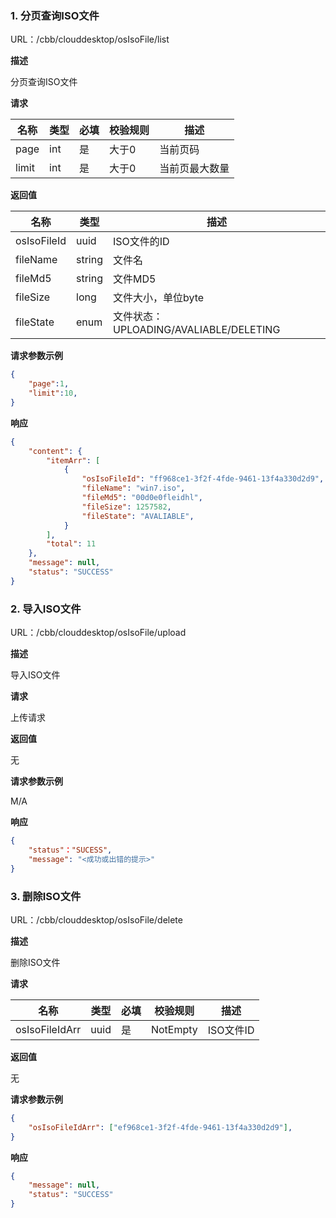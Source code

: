 ### 1. 分页查询ISO文件
URL：/cbb/clouddesktop/osIsoFile/list

**描述**

分页查询ISO文件

**请求**

|名称|类型|必填|校验规则|描述|
|----|----|------|-------|----|
|page|int|是|大于0|当前页码|
|limit|int|是|大于0|当前页最大数量|


**返回值**

|名称 | 类型 | 描述
|---|---|---
|osIsoFileId | uuid | ISO文件的ID
|fileName | string | 文件名
|fileMd5 | string | 文件MD5
|fileSize | long| 文件大小，单位byte
|fileState | enum | 文件状态：UPLOADING/AVALIABLE/DELETING



**请求参数示例**


```json
{
	"page":1,
	"limit":10,
}
```

**响应**

```json
{
    "content": {
        "itemArr": [
            {
                "osIsoFileId": "ff968ce1-3f2f-4fde-9461-13f4a330d2d9",
                "fileName": "win7.iso",
                "fileMd5": "00d0e0fleidhl",
                "fileSize": 1257582,
                "fileState": "AVALIABLE",
            }
        ],
        "total": 11
    },
    "message": null,
    "status": "SUCCESS"
}
```


### 2. 导入ISO文件
URL：/cbb/clouddesktop/osIsoFile/upload

**描述**

导入ISO文件

**请求**

上传请求


**返回值**

无

**请求参数示例**

M/A

**响应**
``` json
{
    "status"："SUCESS",
    "message": "<成功或出错的提示>"
}
```

### 3. 删除ISO文件
URL：/cbb/clouddesktop/osIsoFile/delete

**描述**

删除ISO文件

**请求**

|名称|类型|必填|校验规则|描述|
|----|----|------|-------|----|
|osIsoFileIdArr | uuid | 是 | NotEmpty | ISO文件ID


**返回值**

无


**请求参数示例**

```json
{
	"osIsoFileIdArr": ["ef968ce1-3f2f-4fde-9461-13f4a330d2d9"],
}
```

**响应**

```json
{
    "message": null,
    "status": "SUCCESS"
}
```
